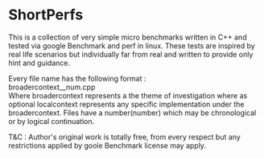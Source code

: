 # ShortPerfs
This is a collection of very simple micro benchmarks written in C++ and tested via google Benchmark and perf in linux. These tests are inspired by real life scenarios but individually far from real and written to provide only hint and guidance. 

Every file name has the following format :<br/>
broadercontext_<localcontext>_num.cpp<br/>
Where broadercontext represents a the theme of investigation where as optional localcontext represents any specific implementation under the broadercontext. Files have a number(number) which may be chronological or by logical continuation.  

T&C : Author's original work is totally free, from every respect but any restrictions applied by goole Benchmark license may apply.
